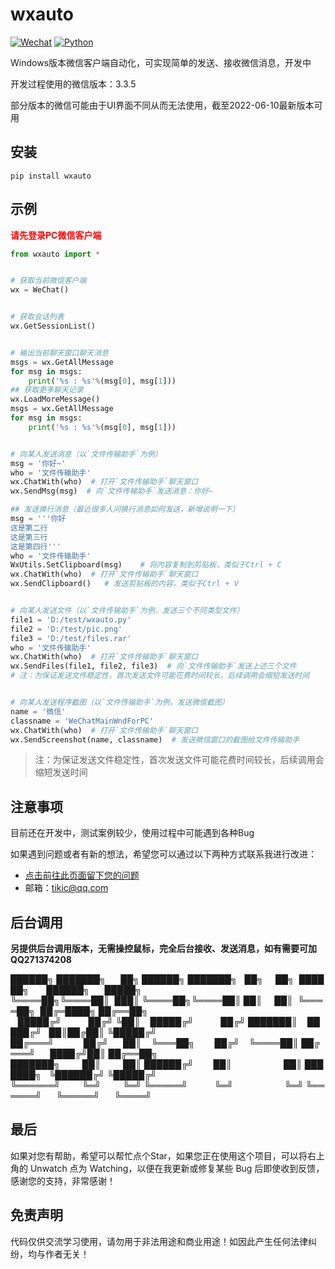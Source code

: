 # wxauto
[![Wechat](https://img.shields.io/badge/%E5%BE%AE%E4%BF%A1-3.3.5-07c160?logo=wechat&logoColor=white)](https://weixin.qq.com/cgi-bin/readtemplate?ang=zh_CN&t=page/faq/win/335/index&faq=win_335)
[![Python](https://img.shields.io/badge/Python-3.6|3.7|3.8|3.9-blue?logo=python&logoColor=white)](https://www.python.org/)

Windows版本微信客户端自动化，可实现简单的发送、接收微信消息，开发中

开发过程使用的微信版本：3.3.5

部分版本的微信可能由于UI界面不同从而无法使用，截至2022-06-10最新版本可用

## 安装
```shell
pip install wxauto
```

## 示例
<font color=red>**请先登录PC微信客户端**</font>
```python
from wxauto import *


# 获取当前微信客户端
wx = WeChat()


# 获取会话列表
wx.GetSessionList()


# 输出当前聊天窗口聊天消息
msgs = wx.GetAllMessage
for msg in msgs:
    print('%s : %s'%(msg[0], msg[1]))
## 获取更多聊天记录
wx.LoadMoreMessage()
msgs = wx.GetAllMessage
for msg in msgs:
    print('%s : %s'%(msg[0], msg[1]))


# 向某人发送消息（以`文件传输助手`为例）
msg = '你好~'
who = '文件传输助手'
wx.ChatWith(who)  # 打开`文件传输助手`聊天窗口
wx.SendMsg(msg)  # 向`文件传输助手`发送消息：你好~

## 发送换行消息（最近很多人问换行消息如何发送，新增说明一下）
msg = '''你好
这是第二行
这是第三行
这是第四行'''
who = '文件传输助手'
WxUtils.SetClipboard(msg)    # 将内容复制到剪贴板，类似于Ctrl + C
wx.ChatWith(who)  # 打开`文件传输助手`聊天窗口
wx.SendClipboard()   # 发送剪贴板的内容，类似于Ctrl + V


# 向某人发送文件（以`文件传输助手`为例，发送三个不同类型文件）
file1 = 'D:/test/wxauto.py'
file2 = 'D:/test/pic.png'
file3 = 'D:/test/files.rar'
who = '文件传输助手'
wx.ChatWith(who)  # 打开`文件传输助手`聊天窗口
wx.SendFiles(file1, file2, file3)  # 向`文件传输助手`发送上述三个文件
# 注：为保证发送文件稳定性，首次发送文件可能花费时间较长，后续调用会缩短发送时间


# 向某人发送程序截图（以`文件传输助手`为例，发送微信截图）
name = '微信'
classname = 'WeChatMainWndForPC'
wx.ChatWith(who)  # 打开`文件传输助手`聊天窗口
wx.SendScreenshot(name, classname)  # 发送微信窗口的截图给文件传输助手
```
> 注：为保证发送文件稳定性，首次发送文件可能花费时间较长，后续调用会缩短发送时间

## 注意事项
目前还在开发中，测试案例较少，使用过程中可能遇到各种Bug

如果遇到问题或者有新的想法，希望您可以通过以下两种方式联系我进行改进：
- [点击前往此页面留下您的问题](https://github.com/cluic/wxauto/issues/new/choose)
- 邮箱：tikic@qq.com

## 后台调用
**另提供后台调用版本，无需操控鼠标，完全后台接收、发送消息，如有需要可加 QQ271374208**

██████╗&nbsp;███████╗&nbsp;&nbsp;&nbsp;&nbsp;&nbsp;&nbsp;██╗&nbsp;██████╗&nbsp;███████╗&nbsp;&nbsp;&nbsp;██╗&nbsp;&nbsp;&nbsp;&nbsp;&nbsp;██╗&nbsp;&nbsp;██████╗&nbsp;&nbsp;&nbsp;&nbsp;&nbsp;&nbsp;&nbsp;██████╗&nbsp;&nbsp;&nbsp;&nbsp;&nbsp;&nbsp;█████╗&nbsp;
╚════██╗╚════██║&nbsp;&nbsp;███║&nbsp;╚════██╗╚════██║&nbsp;██║&nbsp;&nbsp;&nbsp;&nbsp;&nbsp;██║&nbsp;&nbsp;╚════██╗&nbsp;&nbsp;██╔═████╗&nbsp;██╔══██╗
&nbsp;&nbsp;&nbsp;█████╔╝&nbsp;&nbsp;&nbsp;&nbsp;&nbsp;&nbsp;&nbsp;&nbsp;&nbsp;&nbsp;&nbsp;██╔╝&nbsp;╚██║&nbsp;&nbsp;&nbsp;&nbsp;█████╔╝&nbsp;&nbsp;&nbsp;&nbsp;&nbsp;&nbsp;&nbsp;&nbsp;&nbsp;&nbsp;&nbsp;██╔╝&nbsp;███████║&nbsp;&nbsp;&nbsp;&nbsp;█████╔╝&nbsp;&nbsp;&nbsp;██║██╔██║&nbsp;╚█████╔╝
██╔═══╝&nbsp;&nbsp;&nbsp;&nbsp;&nbsp;&nbsp;&nbsp;&nbsp;&nbsp;&nbsp;&nbsp;&nbsp;██╔╝&nbsp;&nbsp;&nbsp;&nbsp;&nbsp;&nbsp;██║&nbsp;&nbsp;&nbsp;&nbsp;╚═══██╗&nbsp;&nbsp;&nbsp;&nbsp;&nbsp;&nbsp;&nbsp;&nbsp;██╔╝&nbsp;&nbsp;&nbsp;&nbsp;╚════██║&nbsp;██╔═══╝&nbsp;&nbsp;&nbsp;&nbsp;&nbsp;&nbsp;████╔╝██║&nbsp;██╔══██╗
███████╗&nbsp;&nbsp;&nbsp;&nbsp;&nbsp;&nbsp;&nbsp;&nbsp;&nbsp;██║&nbsp;&nbsp;&nbsp;&nbsp;&nbsp;&nbsp;&nbsp;&nbsp;&nbsp;██║&nbsp;██████╔╝&nbsp;&nbsp;&nbsp;&nbsp;&nbsp;&nbsp;&nbsp;&nbsp;██║&nbsp;&nbsp;&nbsp;&nbsp;&nbsp;&nbsp;&nbsp;&nbsp;&nbsp;&nbsp;&nbsp;&nbsp;&nbsp;&nbsp;&nbsp;&nbsp;&nbsp;&nbsp;&nbsp;&nbsp;&nbsp;██║&nbsp;███████╗&nbsp;&nbsp;&nbsp;╚██████╔╝&nbsp;╚█████╔╝
╚══════╝&nbsp;&nbsp;&nbsp;&nbsp;&nbsp;&nbsp;&nbsp;&nbsp;&nbsp;╚═╝&nbsp;&nbsp;&nbsp;&nbsp;&nbsp;&nbsp;&nbsp;&nbsp;&nbsp;╚═╝&nbsp;╚═════╝&nbsp;&nbsp;&nbsp;&nbsp;&nbsp;&nbsp;&nbsp;&nbsp;&nbsp;&nbsp;&nbsp;╚═╝&nbsp;&nbsp;&nbsp;&nbsp;&nbsp;&nbsp;&nbsp;&nbsp;&nbsp;&nbsp;&nbsp;&nbsp;&nbsp;&nbsp;&nbsp;&nbsp;&nbsp;&nbsp;&nbsp;&nbsp;&nbsp;╚═╝&nbsp;╚══════╝&nbsp;&nbsp;&nbsp;&nbsp;&nbsp;&nbsp;╚═════╝&nbsp;&nbsp;&nbsp;&nbsp;&nbsp;&nbsp;╚════╝&nbsp;


## 最后
如果对您有帮助，希望可以帮忙点个Star，如果您正在使用这个项目，可以将右上角的 Unwatch 点为 Watching，以便在我更新或修复某些 Bug 后即使收到反馈，感谢您的支持，非常感谢！

## 免责声明
代码仅供交流学习使用，请勿用于非法用途和商业用途！如因此产生任何法律纠纷，均与作者无关！
